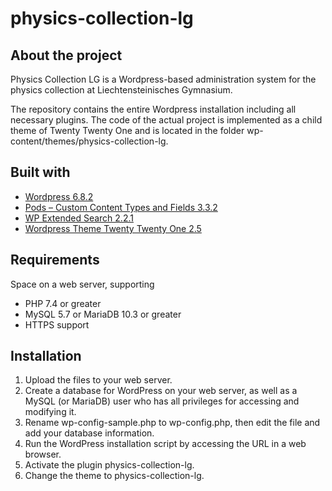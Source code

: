 # physics-collection-lg

## About the project

Physics Collection LG is a Wordpress-based administration system for the physics collection at Liechtensteinisches Gymnasium.

The repository contains the entire Wordpress installation including all necessary plugins. The code of the actual project is implemented as a child theme of Twenty Twenty One and is located in the folder wp-content/themes/physics-collection-lg.

## Built with

* [Wordpress 6.8.2](https://wordpress.org)
* [Pods – Custom Content Types and Fields 3.3.2](https://wordpress.org/plugins/pods)
* [WP Extended Search 2.2.1](https://wordpress.org/plugins/wp-extended-search)
* [Wordpress Theme Twenty Twenty One 2.5](https://wordpress.org/themes/twentytwentyone)

## Requirements

Space on a web server, supporting

* PHP 7.4 or greater
* MySQL 5.7 or MariaDB 10.3 or greater
* HTTPS support

## Installation

1. Upload the files to your web server.
2. Create a database for WordPress on your web server, as well as a MySQL (or MariaDB) user who has all privileges for accessing and modifying it.
3. Rename wp-config-sample.php to wp-config.php, then edit the file and add your database information.
4. Run the WordPress installation script by accessing the URL in a web browser.
5. Activate the plugin physics-collection-lg.
6. Change the theme to physics-collection-lg.